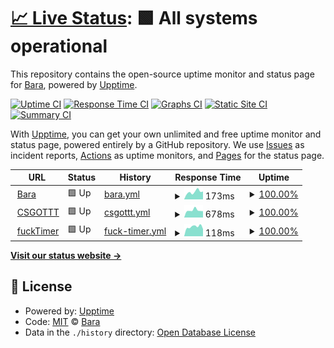 # [📈 Live Status](https://status.bara.dev): <!--live status--> **🟩 All systems operational**

This repository contains the open-source uptime monitor and status page for [Bara](https://bara.dev), powered by [Upptime](https://github.com/upptime/upptime).

[![Uptime CI](https://github.com/Bara/StatusSite/workflows/Uptime%20CI/badge.svg)](https://github.com/Bara/StatusSite/actions?query=workflow%3A%22Uptime+CI%22)
[![Response Time CI](https://github.com/Bara/StatusSite/workflows/Response%20Time%20CI/badge.svg)](https://github.com/Bara/StatusSite/actions?query=workflow%3A%22Response+Time+CI%22)
[![Graphs CI](https://github.com/Bara/StatusSite/workflows/Graphs%20CI/badge.svg)](https://github.com/Bara/StatusSite/actions?query=workflow%3A%22Graphs+CI%22)
[![Static Site CI](https://github.com/Bara/StatusSite/workflows/Static%20Site%20CI/badge.svg)](https://github.com/Bara/StatusSite/actions?query=workflow%3A%22Static+Site+CI%22)
[![Summary CI](https://github.com/Bara/StatusSite/workflows/Summary%20CI/badge.svg)](https://github.com/Bara/StatusSite/actions?query=workflow%3A%22Summary+CI%22)

With [Upptime](https://upptime.js.org), you can get your own unlimited and free uptime monitor and status page, powered entirely by a GitHub repository. We use [Issues](https://github.com/Bara/StatusSite/issues) as incident reports, [Actions](https://github.com/Bara/StatusSite/actions) as uptime monitors, and [Pages](https://status.bara.dev) for the status page.

<!--start: status pages-->
<!-- This summary is generated by Upptime (https://github.com/upptime/upptime) -->
<!-- Do not edit this manually, your changes will be overwritten -->
<!-- prettier-ignore -->
| URL | Status | History | Response Time | Uptime |
| --- | ------ | ------- | ------------- | ------ |
| <img alt="" src="https://favicons.githubusercontent.com/bara.dev" height="13"> [Bara](https://bara.dev) | 🟩 Up | [bara.yml](https://github.com/Bara/StatusSite/commits/HEAD/history/bara.yml) | <details><summary><img alt="Response time graph" src="./graphs/bara/response-time-week.png" height="20"> 173ms</summary><br><a href="https://status.bara.dev/history/bara"><img alt="Response time 338" src="https://img.shields.io/endpoint?url=https%3A%2F%2Fraw.githubusercontent.com%2FBara%2FStatusSite%2FHEAD%2Fapi%2Fbara%2Fresponse-time.json"></a><br><a href="https://status.bara.dev/history/bara"><img alt="24-hour response time 113" src="https://img.shields.io/endpoint?url=https%3A%2F%2Fraw.githubusercontent.com%2FBara%2FStatusSite%2FHEAD%2Fapi%2Fbara%2Fresponse-time-day.json"></a><br><a href="https://status.bara.dev/history/bara"><img alt="7-day response time 173" src="https://img.shields.io/endpoint?url=https%3A%2F%2Fraw.githubusercontent.com%2FBara%2FStatusSite%2FHEAD%2Fapi%2Fbara%2Fresponse-time-week.json"></a><br><a href="https://status.bara.dev/history/bara"><img alt="30-day response time 155" src="https://img.shields.io/endpoint?url=https%3A%2F%2Fraw.githubusercontent.com%2FBara%2FStatusSite%2FHEAD%2Fapi%2Fbara%2Fresponse-time-month.json"></a><br><a href="https://status.bara.dev/history/bara"><img alt="1-year response time 338" src="https://img.shields.io/endpoint?url=https%3A%2F%2Fraw.githubusercontent.com%2FBara%2FStatusSite%2FHEAD%2Fapi%2Fbara%2Fresponse-time-year.json"></a></details> | <details><summary><a href="https://status.bara.dev/history/bara">100.00%</a></summary><a href="https://status.bara.dev/history/bara"><img alt="All-time uptime 99.98%" src="https://img.shields.io/endpoint?url=https%3A%2F%2Fraw.githubusercontent.com%2FBara%2FStatusSite%2FHEAD%2Fapi%2Fbara%2Fuptime.json"></a><br><a href="https://status.bara.dev/history/bara"><img alt="24-hour uptime 100.00%" src="https://img.shields.io/endpoint?url=https%3A%2F%2Fraw.githubusercontent.com%2FBara%2FStatusSite%2FHEAD%2Fapi%2Fbara%2Fuptime-day.json"></a><br><a href="https://status.bara.dev/history/bara"><img alt="7-day uptime 100.00%" src="https://img.shields.io/endpoint?url=https%3A%2F%2Fraw.githubusercontent.com%2FBara%2FStatusSite%2FHEAD%2Fapi%2Fbara%2Fuptime-week.json"></a><br><a href="https://status.bara.dev/history/bara"><img alt="30-day uptime 99.92%" src="https://img.shields.io/endpoint?url=https%3A%2F%2Fraw.githubusercontent.com%2FBara%2FStatusSite%2FHEAD%2Fapi%2Fbara%2Fuptime-month.json"></a><br><a href="https://status.bara.dev/history/bara"><img alt="1-year uptime 99.98%" src="https://img.shields.io/endpoint?url=https%3A%2F%2Fraw.githubusercontent.com%2FBara%2FStatusSite%2FHEAD%2Fapi%2Fbara%2Fuptime-year.json"></a></details>
| <img alt="" src="https://favicons.githubusercontent.com/csgottt.com" height="13"> [CSGOTTT](https://csgottt.com) | 🟩 Up | [csgottt.yml](https://github.com/Bara/StatusSite/commits/HEAD/history/csgottt.yml) | <details><summary><img alt="Response time graph" src="./graphs/csgottt/response-time-week.png" height="20"> 678ms</summary><br><a href="https://status.bara.dev/history/csgottt"><img alt="Response time 707" src="https://img.shields.io/endpoint?url=https%3A%2F%2Fraw.githubusercontent.com%2FBara%2FStatusSite%2FHEAD%2Fapi%2Fcsgottt%2Fresponse-time.json"></a><br><a href="https://status.bara.dev/history/csgottt"><img alt="24-hour response time 620" src="https://img.shields.io/endpoint?url=https%3A%2F%2Fraw.githubusercontent.com%2FBara%2FStatusSite%2FHEAD%2Fapi%2Fcsgottt%2Fresponse-time-day.json"></a><br><a href="https://status.bara.dev/history/csgottt"><img alt="7-day response time 678" src="https://img.shields.io/endpoint?url=https%3A%2F%2Fraw.githubusercontent.com%2FBara%2FStatusSite%2FHEAD%2Fapi%2Fcsgottt%2Fresponse-time-week.json"></a><br><a href="https://status.bara.dev/history/csgottt"><img alt="30-day response time 700" src="https://img.shields.io/endpoint?url=https%3A%2F%2Fraw.githubusercontent.com%2FBara%2FStatusSite%2FHEAD%2Fapi%2Fcsgottt%2Fresponse-time-month.json"></a><br><a href="https://status.bara.dev/history/csgottt"><img alt="1-year response time 707" src="https://img.shields.io/endpoint?url=https%3A%2F%2Fraw.githubusercontent.com%2FBara%2FStatusSite%2FHEAD%2Fapi%2Fcsgottt%2Fresponse-time-year.json"></a></details> | <details><summary><a href="https://status.bara.dev/history/csgottt">100.00%</a></summary><a href="https://status.bara.dev/history/csgottt"><img alt="All-time uptime 100.00%" src="https://img.shields.io/endpoint?url=https%3A%2F%2Fraw.githubusercontent.com%2FBara%2FStatusSite%2FHEAD%2Fapi%2Fcsgottt%2Fuptime.json"></a><br><a href="https://status.bara.dev/history/csgottt"><img alt="24-hour uptime 100.00%" src="https://img.shields.io/endpoint?url=https%3A%2F%2Fraw.githubusercontent.com%2FBara%2FStatusSite%2FHEAD%2Fapi%2Fcsgottt%2Fuptime-day.json"></a><br><a href="https://status.bara.dev/history/csgottt"><img alt="7-day uptime 100.00%" src="https://img.shields.io/endpoint?url=https%3A%2F%2Fraw.githubusercontent.com%2FBara%2FStatusSite%2FHEAD%2Fapi%2Fcsgottt%2Fuptime-week.json"></a><br><a href="https://status.bara.dev/history/csgottt"><img alt="30-day uptime 100.00%" src="https://img.shields.io/endpoint?url=https%3A%2F%2Fraw.githubusercontent.com%2FBara%2FStatusSite%2FHEAD%2Fapi%2Fcsgottt%2Fuptime-month.json"></a><br><a href="https://status.bara.dev/history/csgottt"><img alt="1-year uptime 100.00%" src="https://img.shields.io/endpoint?url=https%3A%2F%2Fraw.githubusercontent.com%2FBara%2FStatusSite%2FHEAD%2Fapi%2Fcsgottt%2Fuptime-year.json"></a></details>
| <img alt="" src="https://favicons.githubusercontent.com/fucktimer.com" height="13"> [fuckTimer](https://fucktimer.com) | 🟩 Up | [fuck-timer.yml](https://github.com/Bara/StatusSite/commits/HEAD/history/fuck-timer.yml) | <details><summary><img alt="Response time graph" src="./graphs/fuck-timer/response-time-week.png" height="20"> 118ms</summary><br><a href="https://status.bara.dev/history/fuck-timer"><img alt="Response time 179" src="https://img.shields.io/endpoint?url=https%3A%2F%2Fraw.githubusercontent.com%2FBara%2FStatusSite%2FHEAD%2Fapi%2Ffuck-timer%2Fresponse-time.json"></a><br><a href="https://status.bara.dev/history/fuck-timer"><img alt="24-hour response time 100" src="https://img.shields.io/endpoint?url=https%3A%2F%2Fraw.githubusercontent.com%2FBara%2FStatusSite%2FHEAD%2Fapi%2Ffuck-timer%2Fresponse-time-day.json"></a><br><a href="https://status.bara.dev/history/fuck-timer"><img alt="7-day response time 118" src="https://img.shields.io/endpoint?url=https%3A%2F%2Fraw.githubusercontent.com%2FBara%2FStatusSite%2FHEAD%2Fapi%2Ffuck-timer%2Fresponse-time-week.json"></a><br><a href="https://status.bara.dev/history/fuck-timer"><img alt="30-day response time 115" src="https://img.shields.io/endpoint?url=https%3A%2F%2Fraw.githubusercontent.com%2FBara%2FStatusSite%2FHEAD%2Fapi%2Ffuck-timer%2Fresponse-time-month.json"></a><br><a href="https://status.bara.dev/history/fuck-timer"><img alt="1-year response time 179" src="https://img.shields.io/endpoint?url=https%3A%2F%2Fraw.githubusercontent.com%2FBara%2FStatusSite%2FHEAD%2Fapi%2Ffuck-timer%2Fresponse-time-year.json"></a></details> | <details><summary><a href="https://status.bara.dev/history/fuck-timer">100.00%</a></summary><a href="https://status.bara.dev/history/fuck-timer"><img alt="All-time uptime 97.92%" src="https://img.shields.io/endpoint?url=https%3A%2F%2Fraw.githubusercontent.com%2FBara%2FStatusSite%2FHEAD%2Fapi%2Ffuck-timer%2Fuptime.json"></a><br><a href="https://status.bara.dev/history/fuck-timer"><img alt="24-hour uptime 100.00%" src="https://img.shields.io/endpoint?url=https%3A%2F%2Fraw.githubusercontent.com%2FBara%2FStatusSite%2FHEAD%2Fapi%2Ffuck-timer%2Fuptime-day.json"></a><br><a href="https://status.bara.dev/history/fuck-timer"><img alt="7-day uptime 100.00%" src="https://img.shields.io/endpoint?url=https%3A%2F%2Fraw.githubusercontent.com%2FBara%2FStatusSite%2FHEAD%2Fapi%2Ffuck-timer%2Fuptime-week.json"></a><br><a href="https://status.bara.dev/history/fuck-timer"><img alt="30-day uptime 99.96%" src="https://img.shields.io/endpoint?url=https%3A%2F%2Fraw.githubusercontent.com%2FBara%2FStatusSite%2FHEAD%2Fapi%2Ffuck-timer%2Fuptime-month.json"></a><br><a href="https://status.bara.dev/history/fuck-timer"><img alt="1-year uptime 97.92%" src="https://img.shields.io/endpoint?url=https%3A%2F%2Fraw.githubusercontent.com%2FBara%2FStatusSite%2FHEAD%2Fapi%2Ffuck-timer%2Fuptime-year.json"></a></details>

<!--end: status pages-->

[**Visit our status website →**](https://status.bara.dev)

## 📄 License

- Powered by: [Upptime](https://github.com/upptime/upptime)
- Code: [MIT](./LICENSE) © [Bara](https://bara.dev)
- Data in the `./history` directory: [Open Database License](https://opendatacommons.org/licenses/odbl/1-0/)
